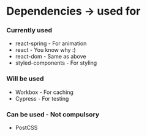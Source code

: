 # Dependencies -> used for

### Currently used

* react-spring - For animation
* react - You know why :)
* react-dom - Same as above
* styled-components - For styling

### Will be used

* Workbox - For caching
* Cypress - For testing
 
### Can be used - Not compulsory

* PostCSS
